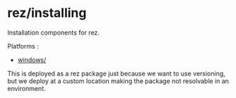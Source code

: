 # rez/installing

Installation components for rez.

Platforms :

- [windows/](windows)

This is deployed as a rez package just because we want to use versioning,
but we deploy at a custom location making the package not resolvable in an environment.